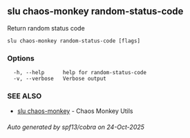 ## slu chaos-monkey random-status-code

Return random status code

```
slu chaos-monkey random-status-code [flags]
```

### Options

```
  -h, --help      help for random-status-code
  -v, --verbose   Verbose output
```

### SEE ALSO

* [slu chaos-monkey](slu_chaos-monkey.md)	 - Chaos Monkey Utils

###### Auto generated by spf13/cobra on 24-Oct-2025
